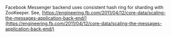Facebook Messenger backend uses consistent hash ring for sharding with ZooKeeper. See,
[https://engineering.fb.com/2011/04/12/core-data/scaling-the-messages-application-back-end/](https://engineering.fb.com/2011/04/12/core-data/scaling-the-messages-application-back-end/)